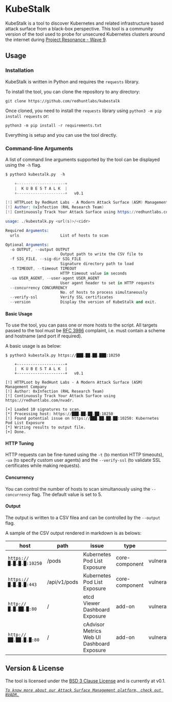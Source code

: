 # KubeStalk
KubeStalk is a tool to discover Kubernetes and related infrastructure based attack surface from a black-box perspective. This tool is a community version of the tool used to probe for unsecured Kubernetes clusters around the internet during [Project Resonance - Wave 9]().

## Usage

### Installation
KubeStalk is written in Python and requires the `requests` library.

To install the tool, you can clone the repository to any directory:
```
git clone https://github.com/redhuntlabs/kubestalk
```
Once cloned, you need to install the `requests` library using `python3 -m pip install requests` or:
```
python3 -m pip install -r requirements.txt
```
Everything is setup and you can use the tool directly.

### Command-line Arguments
A list of command line arguments supported by the tool can be displayed using the `-h` flag.
```s
$ python3 kubestalk.py  -h

    +---------------------+
    |  K U B E S T A L K  |
    +---------------------+   v0.1

[!] HTTPLoot by RedHunt Labs - A Modern Attack Surface (ASM) Management Company
[!] Author: 0xInfection (RHL Research Team)
[!] Continuously Track Your Attack Surface using https://redhuntlabs.com/nvadr.

usage: ./kubestalk.py <url(s)>/<cidr>

Required Arguments:
  urls                  List of hosts to scan

Optional Arguments:
  -o OUTPUT, --output OUTPUT
                        Output path to write the CSV file to
  -f SIG_FILE, --sig-dir SIG_FILE
                        Signature directory path to load
  -t TIMEOUT, --timeout TIMEOUT
                        HTTP timeout value in seconds
  -ua USER_AGENT, --user-agent USER_AGENT
                        User agent header to set in HTTP requests
  --concurrency CONCURRENCY
                        No. of hosts to process simultaneously
  --verify-ssl          Verify SSL certificates
  --version             Display the version of KubeStalk and exit.
```

#### Basic Usage
To use the tool, you can pass one or more hosts to the script. All targets passed to the tool must be [RFC 3986](https://datatracker.ietf.org/doc/html/rfc3986) complaint, i.e. must contain a scheme and hostname (and port if required).

A basic usage is as below:
```
$ python3 kubestalk.py https://███.██.██.███:10250

    +---------------------+
    |  K U B E S T A L K  |
    +---------------------+   v0.1

[!] HTTPLoot by RedHunt Labs - A Modern Attack Surface (ASM) Management Company
[!] Author: 0xInfection (RHL Research Team)
[!] Continuously Track Your Attack Surface using https://redhuntlabs.com/nvadr.

[+] Loaded 10 signatures to scan.
[*] Processing host: https://███.██.██.██:10250
[!] Found potential issue on https://███.██.██.██:10250: Kubernetes Pod List Exposure
[*] Writing results to output file.
[+] Done.
```

#### HTTP Tuning
HTTP requests can be fine-tuned using the `-t` (to mention HTTP timeouts), `-ua` (to specify custom user agents) and the `--verify-ssl` (to validate SSL certificates while making requests).

#### Concurrency
You can control the number of hosts to scan simultanously using the `--concurrency` flag. The default value is set to 5.

#### Output
The output is written to a CSV filea and can be controlled by the `--output` flag.

A sample of the CSV output rendered in markdown is as belows:

|host                       |path |issue                       |type          |severity                      |
|---------------------------|-----|----------------------------|--------------|------------------------------|
|`https://█.█.█.█:10250`|/pods|Kubernetes Pod List Exposure|core-component|vulnerability/misconfiguration|
|`https://█.█.█.█:443` |/api/v1/pods|Kubernetes Pod List Exposure|core-component|vulnerability/misconfiguration|
|`http://█.█.██.█:80`|/|etcd Viewer Dashboard Exposure|add-on|vulnerability/exposure|
|`http://██.██.█.█:80`|/|cAdvisor Metrics Web UI Dashboard Exposure|add-on|vulnerability/exposure|

## Version & License
The tool is licensed under the [BSD 3 Clause License](LICENSE) and is currently at v0.1.

*[`To know more about our Attack Surface Management platform, check out NVADR.`](https://redhuntlabs.com/nvadr)*
